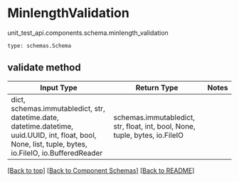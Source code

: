 # MinlengthValidation
unit_test_api.components.schema.minlength_validation
```
type: schemas.Schema
```

## validate method
Input Type | Return Type | Notes
------------ | ------------- | -------------
dict, schemas.immutabledict, str, datetime.date, datetime.datetime, uuid.UUID, int, float, bool, None, list, tuple, bytes, io.FileIO, io.BufferedReader | schemas.immutabledict, str, float, int, bool, None, tuple, bytes, io.FileIO |

[[Back to top]](#top) [[Back to Component Schemas]](../../../README.md#Component-Schemas) [[Back to README]](../../../README.md)

